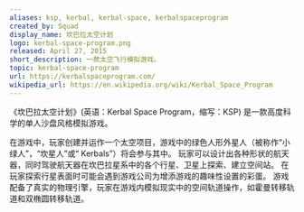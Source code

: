 ```yaml
---
aliases: ksp, kerbal, kerbal-space, kerbalspaceprogram
created_by: Squad
display_name: 坎巴拉太空计划
logo: kerbal-space-program.png
released: April 27, 2015
short_description: 一款太空飞行模拟游戏。
topic: kerbal-space-program
url: https://kerbalspaceprogram.com/
wikipedia_url: https://en.wikipedia.org/wiki/Kerbal_Space_Program
---
```

《坎巴拉太空计划》(英语：Kerbal Space Program，缩写：KSP) 是一款高度科学的单人沙盘风格模拟游戏。

在游戏中，玩家创建并运作一个太空项目，游戏中的绿色人形外星人（被称作“小绿人”，“坎星人”或“ Kerbals”）将会参与其中。
玩家可以设计出各种形状的航天器，同时驾驶航天器在坎巴拉星系中的各个行星、卫星上探索、建立空间站。
在玩家探索行星表面时可能会遇到游戏公司为增添游戏的趣味性设置的彩蛋。
游戏配备了真实的物理引擎，玩家在游戏内模拟现实中的空间轨道操作，如霍曼转移轨道和双椭圆转移轨道。